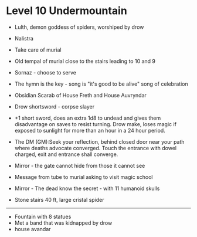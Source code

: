 # Level 10 Undermountain

- Lulth, demon goddess of spiders, worshiped by drow

- Nalistra
- Take care of murial
- Old tempal of murial close to the stairs leading to 10 and 9

- Sornaz - choose to serve

- The hymn is the key - song is "it's good to be alive" song of celebration

- Obsidian Scarab of House Freth and House Auvryndar

- Drow shortsword - corpse slayer

- +1 short sword, does an extra 1d8 to undead and gives them disadvantage on saves to resist turning. Drow make, loses magic if exposed to sunlight for more than an hour in a 24 hour period.

- The DM (GM):Seek your reflection, behind closed door near your path where deaths advocate converged. Touch the entrance with dowel charged, exit and entrance shall converge.

- Mirror - the gate cannot hide from those it cannot see

- Message from tube to murial asking to visit magic school

- Mirror - The dead know the secret - with 11 humanoid skulls

- Stone stairs 40 ft, large cristal spider

---

- Fountain with 8 statues
- Met a band that was kidnapped by drow
- house avandar



